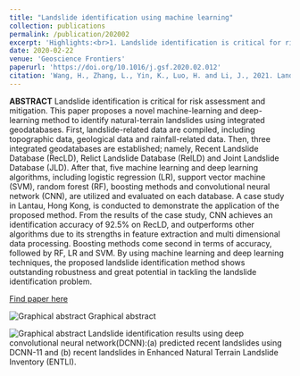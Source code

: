 ```yaml
---
title: "Landslide identification using machine learning"
collection: publications
permalink: /publication/202002
excerpt: 'Highlights:<br>1. Landslide identification is critical for risk assessment and mitigation.<br>2. A novel integrated machine-learning and deep-learning method is proposed to identify natural-terrain landslides.<br> 3. Multiple machine learning and deep learning models are trained and evaluated on three landslide databases.<br> 4. A case study in Lantau, Hong Kong, is worked out, achieving an identification accuracy of 92.5%. <br> 5. The deep convolutional neural network model is found to be the most promising for landslide identification.'
date: 2020-02-22
venue: 'Geoscience Frontiers'
paperurl: 'https://doi.org/10.1016/j.gsf.2020.02.012'
citation: 'Wang, H., Zhang, L., Yin, K., Luo, H. and Li, J., 2021. Landslide identification using machine learning. Geoscience Frontiers, 12(1), pp.351-364.'
---
```

**ABSTRACT**  Landslide identification is critical for risk assessment and mitigation. This paper proposes a novel machine-learning and deep-learning method to identify natural-terrain landslides using integrated geodatabases. First, landslide-related data are compiled, including topographic data, geological data and rainfall-related data. Then, three integrated geodatabases are established; namely, Recent Landslide Database (RecLD), Relict Landslide Database (RelLD) and Joint Landslide Database (JLD). After that, five machine learning and deep learning algorithms, including logistic regression (LR), support vector machine (SVM), random forest (RF), boosting methods and convolutional neural network (CNN), are utilized and evaluated on each database. A case study in Lantau, Hong Kong, is conducted to demonstrate the application of the proposed method. From the results of the case study, CNN achieves an identification accuracy of 92.5% on RecLD, and outperforms other algorithms due to its strengths in feature extraction and multi dimensional data processing. Boosting methods come second in terms of accuracy, followed by RF, LR and SVM. By using machine learning and deep learning techniques, the proposed landslide identification method shows outstanding robustness and great potential in tackling the landslide identification problem.

[Find paper here](https://www.sciencedirect.com/science/article/pii/S1674987120300542)

![Graphical abstract](https://ars.els-cdn.com/content/image/1-s2.0-S1674987120300542-fx1_lrg.jpg)
Graphical abstract

![Graphical abstract](https://ars.els-cdn.com/content/image/1-s2.0-S1674987120300542-gr10_lrg.jpg)
Landslide identification results using deep convolutional neural network(DCNN):(a) predicted recent landslides using DCNN-11 and (b) recent landslides in Enhanced Natural Terrain Landslide Inventory (ENTLI).
